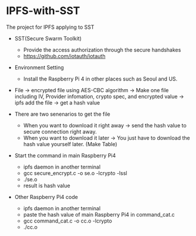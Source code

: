 # IPFS-with-SST
The project for IPFS applying to SST

- SST(Secure Swarm Toolkit)
  - Provide the access authorization through the secure handshakes
  - https://github.com/iotauth/iotauth 

- Environment Setting
  - Install the Raspberry Pi 4 in other places such as Seoul and US. 

- File -> encrypted file using AES-CBC algorithm -> Make one file including IV, Provider infomation, crypto spec, and encrypted value -> ipfs add the file -> get a hash value

- There are two senenarios to get the file
  - When you want to download it right away -> send the hash value to secure connection right away.
  - When you want to download it later -> You just have to download the hash value yourself later. (Make Table)
  
- Start the command in main Raspberry Pi4
  - ipfs daemon in another terminal
  - gcc secure_encrypt.c -o se.o -lcrypto -lssl
  - ./se.o
  - result is hash value

- Other Raspberry Pi4 code
  - ipfs daemon in another terminal
  - paste the hash value of main Raspberry Pi4 in command_cat.c
  - gcc command_cat.c -o cc.o -lcrypto
  - ./cc.o

